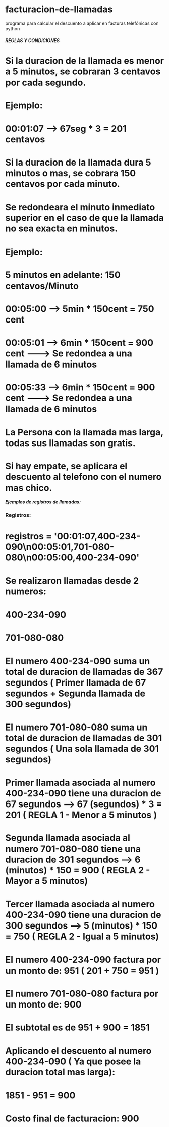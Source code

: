 # facturacion-de-llamadas
programa para calcular el descuento a aplicar en facturas telefónicas con python
##### REGLAS Y CONDICIONES
# Si la duracion de la llamada es menor a 5 minutos, se cobraran 3 centavos por cada segundo.
# Ejemplo:
# 00:01:07 --> 67seg * 3 = 201 centavos

# Si la duracion de la llamada dura 5 minutos o mas, se cobrara 150 centavos por cada minuto.
# Se redondeara el minuto inmediato superior en el caso de que la llamada no sea exacta en minutos.
# Ejemplo:

# 5 minutos en adelante: 150 centavos/Minuto
#	00:05:00 --> 5min * 150cent = 750 cent
#	00:05:01 --> 6min * 150cent = 900 cent  ---> Se redondea a una llamada de 6 minutos
#   00:05:33 --> 6min * 150cent = 900 cent  ---> Se redondea a una llamada de 6 minutos

# La Persona con la llamada mas larga, todas sus llamadas son gratis.
# Si hay empate, se aplicara el descuento al telefono con el numero mas chico. 

##### Ejemplos de registros de llamadas:

### Registros: 

# registros = '00:01:07,400-234-090\n00:05:01,701-080-080\n00:05:00,400-234-090'

# Se realizaron llamadas desde 2 numeros:
# 400-234-090
# 701-080-080


# El numero 400-234-090 suma un total de duracion de llamadas de 367 segundos ( Primer llamada de 67 segundos + Segunda llamada de 300 segundos)
# El numero 701-080-080 suma un total de duracion de llamadas de 301 segundos ( Una sola llamada de 301 segundos)


# Primer llamada asociada al numero 400-234-090 tiene una duracion de 67 segundos --> 67 (segundos) * 3 = 201   ( REGLA 1 - Menor a 5 minutos )
# Segunda llamada asociada al numero 701-080-080 tiene una duracion de 301 segundos --> 6 (minutos) * 150 = 900 ( REGLA 2 - Mayor a 5 minutos)
# Tercer llamada asociada al numero 400-234-090 tiene una duracion de 300 segundos --> 5 (minutos) * 150 = 750  ( REGLA 2 - Igual a 5 minutos)

# El numero 400-234-090 factura por un monto de: 951 ( 201 + 750 = 951 )
# El numero 701-080-080 factura por un monto de: 900

# El subtotal es de 951 + 900 = 1851

# Aplicando el descuento al numero 400-234-090 ( Ya que posee la duracion total mas larga):
# 1851 - 951 = 900

# Costo final de facturacion: 900
